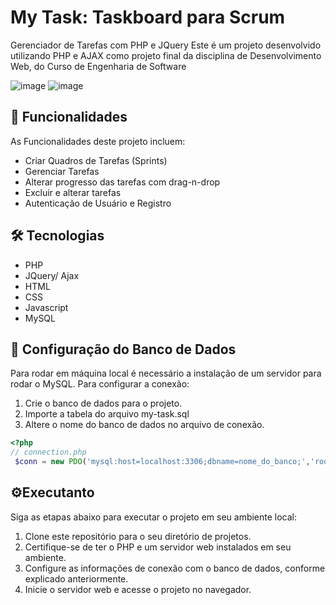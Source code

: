 # My Task: Taskboard para Scrum
Gerenciador de Tarefas com PHP e JQuery
Este é um projeto desenvolvido utilizando PHP e AJAX como projeto final da disciplina de Desenvolvimento Web, do Curso de Engenharia de Software

![image](https://github.com/djherondhy/my-task/assets/35778998/895584b2-0429-42f5-a2d1-1d28c3462971) ![image](https://github.com/djherondhy/my-task/assets/35778998/16130d56-a152-4bf9-adfc-c5428531e3ea)


## :rocket: Funcionalidades

As Funcionalidades deste projeto incluem:
- Criar Quadros de Tarefas (Sprints)
- Gerenciar Tarefas
- Alterar progresso das tarefas com drag-n-drop
- Excluir e alterar tarefas
- Autenticação de Usuário e Registro

## 🛠️ Tecnologias

- PHP
- JQuery/ Ajax
- HTML
- CSS
- Javascript
- MySQL

## 🔧 Configuração do Banco de Dados

Para rodar em máquina local é necessário a instalação de um servidor para rodar o MySQL.
Para configurar a conexão:
1. Crie o banco de dados para o projeto.
2. Importe a tabela do arquivo my-task.sql
3. Altere o nome do banco de dados no arquivo de conexão.

```php
<?php
// connection.php
 $conn = new PDO('mysql:host=localhost:3306;dbname=nome_do_banco;','root','');
```

## ⚙️Executanto
Siga as etapas abaixo para executar o projeto em seu ambiente local:

1. Clone este repositório para o seu diretório de projetos.
2. Certifique-se de ter o PHP e um servidor web instalados em seu ambiente.
3. Configure as informações de conexão com o banco de dados, conforme explicado anteriormente.
4. Inicie o servidor web e acesse o projeto no navegador.

